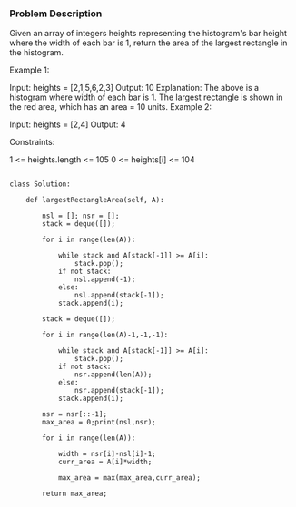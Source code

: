 ### Problem Description 

Given an array of integers heights representing the histogram's bar height where the width of each bar is 1, return the area of the largest rectangle in the histogram.

 

Example 1:


Input: heights = [2,1,5,6,2,3]
Output: 10
Explanation: The above is a histogram where width of each bar is 1.
The largest rectangle is shown in the red area, which has an area = 10 units.
Example 2:


Input: heights = [2,4]
Output: 4
 

Constraints:

1 <= heights.length <= 105
0 <= heights[i] <= 104


```

class Solution:

	def largestRectangleArea(self, A):

		nsl = []; nsr = [];
		stack = deque([]);

		for i in range(len(A)):

			while stack and A[stack[-1]] >= A[i]:
				stack.pop();
			if not stack:
				nsl.append(-1);
			else:
				nsl.append(stack[-1]);
			stack.append(i);

		stack = deque([]);

		for i in range(len(A)-1,-1,-1):

			while stack and A[stack[-1]] >= A[i]:
				stack.pop();
			if not stack:
				nsr.append(len(A));
			else:
				nsr.append(stack[-1]);
			stack.append(i);

		nsr = nsr[::-1];
		max_area = 0;print(nsl,nsr);
        
		for i in range(len(A)):

			width = nsr[i]-nsl[i]-1;
			curr_area = A[i]*width;

			max_area = max(max_area,curr_area);
		
		return max_area;


```
